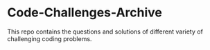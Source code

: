 # Code-Challenges-Archive
This repo contains the questions and solutions of different variety of challenging coding problems.

